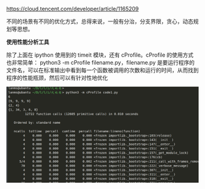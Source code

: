 https://cloud.tencent.com/developer/article/1165209

不同的场景有不同的优化方式，总得来说，一般有分治，分支界限，贪心，动态规划等思想。





**使用性能分析工具**

除了上面在 ipython 使用到的 timeit 模块，还有 cProfile。cProfile 的使用方式也非常简单： python3 -m cProfile filename.py，filename.py 是要运行程序的文件名，可以在标准输出中看到每一个函数被调用的次数和运行的时间，从而找到程序的性能瓶颈，然后可以有针对性地优化

![1559492491636](assets/1559492491636.png)
